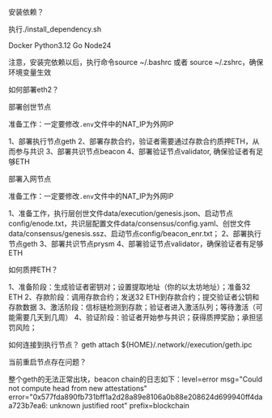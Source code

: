 安装依赖？

执行./install_dependency.sh

Docker
Python3.12
Go
Node24

注意，安装完依赖以后，执行命令source ~/.bashrc 或者 source ~/.zshrc，确保环境变量生效

如何部署eth2？

部署创世节点

准备工作：一定要修改`.env`文件中的NAT_IP为外网IP

1、部署执行节点geth
2、部署存款合约，验证者需要通过存款合约质押ETH，从而参与共识
3、部署共识节点beacon
4、部署验证节点validator, 确保验证者有足够ETH

部署入网节点

准备工作：一定要修改`.env`文件中的NAT_IP为外网IP

1、准备工作，执行层创世文件data/execution/genesis.json、启动节点config/enode.txt，共识层配置文件data/consensus/config.yaml、创世文件data/consensus/genesis.ssz、启动节点config/beacon_enr.txt；
2、部署执行节点geth
3、部署共识节点prysm
4、部署验证节点validator，确保验证者有足够ETH

如何质押ETH？

1、准备阶段：生成验证者密钥对；设置提取地址（你的以太坊地址）；准备32 ETH
2、存款阶段：调用存款合约；发送32 ETH到存款合约；提交验证者公钥和存款数据
3、激活阶段：信标链检测到存款；验证者进入激活队列；等待激活（可能需要几天到几周）
4、验证阶段：验证者开始参与共识；获得质押奖励；承担惩罚风险；

如何连接到执行节点？
geth attach ${HOME}/.network/<network name>/execution/geth.ipc


当前重启节点存在问题？

整个geth的无法正常出块，beacon chain的日志如下：level=error msg="Could not compute head from new attestations" error="0x577fda890fb731bff1a2d28a89e8106a0b88e208624d699940ff4daa723b7ea6: unknown justified root" prefix=blockchain


